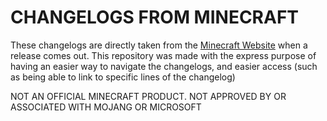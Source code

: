 # CHANGELOGS FROM MINECRAFT
These changelogs are directly taken from the [Minecraft Website](https://www.minecraft.net/) when a release comes out.
This repository was made with the express purpose of having an easier way to navigate the changelogs, and easier access (such as being able to link to specific lines of the changelog)

NOT AN OFFICIAL MINECRAFT PRODUCT. NOT APPROVED BY OR ASSOCIATED WITH MOJANG OR MICROSOFT
